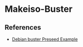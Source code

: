 # Makeiso-Buster

## References

- [Debian buster Preseed Example](https://www.debian.org/releases/buster/example-preseed.txt)
